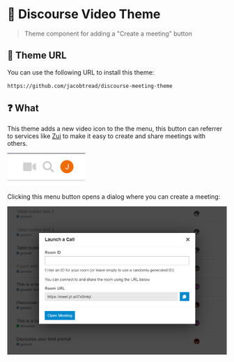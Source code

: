 # 🎥 Discourse Video Theme

> Theme component for adding a "Create a meeting" button

## 🔗 Theme URL

You can use the following URL to install this theme:

```
https://github.com/jacobtread/discourse-meeting-theme
```

## ❓ What

This theme adds a new video icon to the the menu, this button can referrer to services like [Zui](https://zui.nz) to
make it easy to create and share meetings with others.

![Menu Button](./docs/header-button.png)

Clicking this menu button opens a dialog where you can create a meeting:

![Meeting Dialog](./docs/dialog.png)
